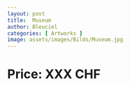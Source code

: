 ```yaml
---
layout: post
title:  Museum
author: Bleuciel
categories: [ Artworks ]
image: assets/images/Bilds/Museum.jpg
---
```

# Price: XXX CHF
